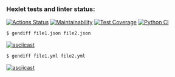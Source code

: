 ### Hexlet tests and linter status:
[![Actions Status](https://github.com/KuragaTipol/python-project-50/actions/workflows/hexlet-check.yml/badge.svg)](https://github.com/KuragaTipol/python-project-50/actions)
[![Maintainability](https://api.codeclimate.com/v1/badges/77861dbcb65ba4ae8b06/maintainability)](https://codeclimate.com/github/KuragaTipol/python-project-50/maintainability)
[![Test Coverage](https://api.codeclimate.com/v1/badges/77861dbcb65ba4ae8b06/test_coverage)](https://codeclimate.com/github/KuragaTipol/python-project-50/test_coverage)
[![Python CI](https://github.com/KuragaTipol/python-project-50/actions/workflows/pyci.yml/badge.svg)](https://github.com/KuragaTipol/python-project-50/actions/workflows/pyci.yml)


```bash
$ gendiff file1.json file2.json
```
[![asciicast](https://asciinema.org/a/ZkBqUaCJIWIUNOgIEhQCW3CLU.svg)](https://asciinema.org/a/ZkBqUaCJIWIUNOgIEhQCW3CLU)

```bash
$ gendiff file1.yml file2.yml
```
[![asciicast](https://asciinema.org/a/nplkkgWhHemOCliBFHqqWFV4c.svg)](https://asciinema.org/a/nplkkgWhHemOCliBFHqqWFV4c)